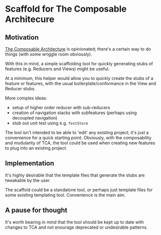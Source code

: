 # Scaffold for The Composable Architecure 

## Motivation

[The Composable Architecture](https://github.com/pointfreeco/swift-composable-architecture) is opinionated; there's a certain way to do things (with some wriggle room obviously).

With this in mind, a simple scaffolding tool for quickly generating stubs of features (e.g. Reducers and Views) might be useful.

At a minimum, this helper would allow you to quickly create the stubs of a feature or features, with the usual boilerplate/conformance in the View and Reducer stubs.

More complex ideas:

* setup of higher order reducer with sub-reducers
* creation of navigation stacks with subfeatures (perhaps using decoupled navigation)
* stub out unit test using e.g. `TestStore`

The tool isn't intended to be able to 'edit' any existing project; it's just a convenience for a quick starting point. Obviously, with the composability and modularity of TCA, the tool could be used when creating new features to plug into an existing project.

## Implementation

It's highly desirable that the template files that generate the stubs are tweakable by the user.

The scaffold could be a standalone tool, or perhaps just template files for some existing templating tool. Convenience is the main aim.

## A pause for thought

It's worth bearing in mind that the tool should be kept up to date with changes to TCA and not enourage deprecated or undesirable patterns.

